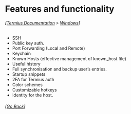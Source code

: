 # Features and functionality
###### [[Termius Documentation](../../README.md) > [Windows](../README.md)]

- SSH
- Public key auth.
- Port Forwarding (Local and Remote)
- Keychain
- Known Hosts (effective management of known_host file)
- Useful history
- Full synchronisation and backup user’s entries.
- Startup snippets
- 2FA for Termius auth
- Color schemes
- Customizable hotkeys
- Identity for the host.

###### [[Go Back](../README.md)]
